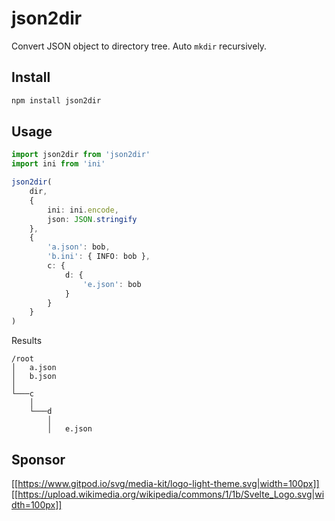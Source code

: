 # json2dir

Convert JSON object to directory tree. Auto `mkdir` recursively.

## Install

```bash
npm install json2dir
```

## Usage

```ts
import json2dir from 'json2dir'
import ini from 'ini'

json2dir(
    dir,
    {
        ini: ini.encode,
        json: JSON.stringify
    },
    {
        'a.json': bob,
        'b.ini': { INFO: bob },
        c: {
            d: {
                'e.json': bob
            }
        }
    }
)
```

Results

```
/root
│   a.json
│   b.json
│
└───c
    │
    └───d
        │
        │   e.json
```

## Sponsor

[[https://www.gitpod.io/svg/media-kit/logo-light-theme.svg|width=100px]]
[[https://upload.wikimedia.org/wikipedia/commons/1/1b/Svelte_Logo.svg|width=100px]]
